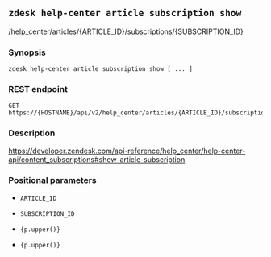 ## `zdesk help-center article subscription show`

/help_center/articles/{ARTICLE_ID}/subscriptions/{SUBSCRIPTION_ID}

### Synopsis

    zdesk help-center article subscription show [ ... ]

### REST endpoint

    GET https://{HOSTNAME}/api/v2/help_center/articles/{ARTICLE_ID}/subscriptions/{SUBSCRIPTION_ID}

### Description

https://developer.zendesk.com/api-reference/help_center/help-center-api/content_subscriptions#show-article-subscription

### Positional parameters

* `ARTICLE_ID`

* `SUBSCRIPTION_ID`

* `{p.upper()}`

* `{p.upper()}`

